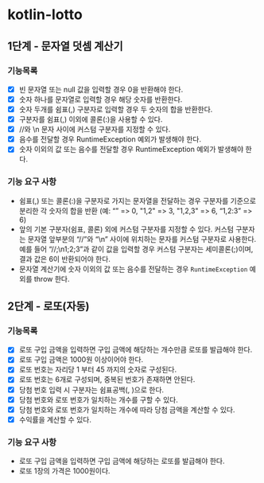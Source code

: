 # kotlin-lotto

## 1단계 - 문자열 덧셈 계산기

### 기능목록

- [x] 빈 문자열 또는 null 값을 입력할 경우 0을 반환해야 한다.
- [x] 숫자 하나를 문자열로 입력할 경우 해당 숫자를 반환한다.
- [x] 숫자 두개를 쉼표(,) 구분자로 입력할 경우 두 숫자의 합을 반환한다.
- [x] 구분자를 쉼표(,) 이외에 콜론(:)을 사용할 수 있다.
- [x] //와 \n 문자 사이에 커스텀 구분자를 지정할 수 있다.
- [x] 음수를 전달할 경우 RuntimeException 예외가 발생해야 한다.
- [x] 숫자 이외의 값 또는 음수를 전달할 경우 RuntimeException 예외가 발생해야 한다.

### 기능 요구 사항

- 쉼표(,) 또는 콜론(:)을 구분자로 가지는 문자열을 전달하는 경우 구분자를 기준으로 분리한 각 숫자의 합을 반환 (예: “” => 0, "1,2" => 3, "1,2,3" => 6, “1,2:3” => 6)
- 앞의 기본 구분자(쉼표, 콜론) 외에 커스텀 구분자를 지정할 수 있다. 커스텀 구분자는 문자열 앞부분의 “//”와 “\n” 사이에 위치하는 문자를 커스텀 구분자로 사용한다. 예를 들어 “//;\n1;2;3”과 같이 값을 입력할 경우 커스텀 구분자는 세미콜론(;)이며, 결과 값은 6이 반환되어야 한다.
- 문자열 계산기에 숫자 이외의 값 또는 음수를 전달하는 경우 `RuntimeException` 예외를 throw 한다.

## 2단계 - 로또(자동)

### 기능목록

 - [x] 로또 구입 금액을 입력하면 구입 금액에 해당하는 개수만큼 로또를 발급해야 한다.
 - [x] 로또 구입 금액은 1000원 이상이어야 한다.
 - [x] 로또 번호는 자리당 1 부터 45 까지의 숫자로 구성된다.
 - [x] 로또 번호는 6개로 구성되며, 중복된 번호가 존재하면 안된다.
 - [x] 당첨 번호 입력 시 구분자는 쉼표공백(, )으로 한다.
 - [x] 당첨 번호와 로또 번호가 일치하는 개수를 구할 수 있다.
 - [x] 당첨 번호와 로또 번호가 일치하는 개수에 따라 당첨 금액을 계산할 수 있다.
 - [x] 수익률을 계산할 수 있다.

### 기능 요구 사항

- 로또 구입 금액을 입력하면 구입 금액에 해당하는 로또를 발급해야 한다.
- 로또 1장의 가격은 1000원이다.
